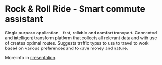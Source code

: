 
# Rock & Roll Ride - Smart commute assistant

Single purpose application - fast, reliable and comfort transport. Connected and intelligent transform platform that collects all relevant data and with use of creates optimal routes. Suggests traffic types to use to travel to work based on various preferences and to save money and nature.

More info in [presentation](files/Rock&RollRide_presentation.pptx).







 
